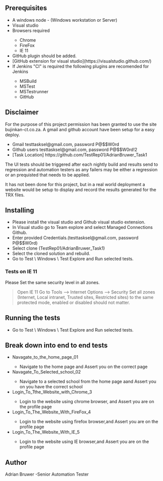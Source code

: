 ﻿## Prerequisites
<ul>
<li>A windows node - (Windows workstation or Server)</li>
<li>Visual studio</li>
<li>Browsers required</li>
<ul>
<li>Chrome</li>
<li>FireFox</li>
<li>IE 11</li>
</ul>
<li>GitHub plugin should be added.</li>
<li>[GitHub extension for visual studio](https://visualstudio.github.com/)</li>
<li> If Jenkins "CI" is required the following plugins are recomended for Jenkins</li>
<ul>
<li>MSBuild</li>
<li>MSTest</li>
<li>MSTestrunner</li>
<li>GitHub</li>
</ul>
</li>
</ul> 

## Disclaimer
For the purpose of this project permission has been granted to use the site bujinkan-ct.co.za.
A gmail and github account have been setup for a easy deploy.

<ul>
<li>Gmail testtasksel@gmail.com, password P@$$W0rd</li>
<li>Github users testtasksel@gmail.com, password P@$$W0rd!2</li>
<li>[Task Location] https://github.com/TestRep01/AdrianBruwer_Task1</li>
</ul> 

The UI tests should be triggered after each nightly build and results send to regression and automation testers as
any failers may be either a regression or an prequisted that needs to be applied.

It has not been done for this project, but in a real world deployment a website would be setup to
display and record the results generated for the TRX files.

## Installing
<ul>
<li>Please install the visual studio and Github visual studio extension.</li>
<li>In Visual studio go to Team explore and select Managed Connections Github.</li>
<li>Enter provided Credentials.(testtasksel@gmail.com, password P@$$W0rd)</li>
<li>Select clone (TestRep01/AdrianBruwer_Task1)</li>
<li>Select the cloned solution and rebuild.</li>
<li>Go to Test \ Windows \ Test Explore and Run selected tests.</li>
</ul>

### Tests on IE 11
Please Set the same security level in all zones.

>Open IE 11
Go to Tools --> Internet Options --> Security
Set all zones (Internet, Local intranet, Trusted sites, Restricted sites) to the same protected mode, enabled or disabled should not matter.


## Running the tests
<ul>
<li>Go to Test \ Windows \ Test Explore and Run selected tests.</li>
</ul>

## Break down into end to end tests
<ul>
<li>Navagate_to_the_home_page_01</li>
 <ul><li>Navigate to the home page and Assert you on the correct page</li></ul> 
<li>Navagate_To_Selected_school_02</li>
<ul><li>Navigate to a selected school from the home page aand Assert you on you have the correct school</li></ul> 
<li>Login_To_Tthe_Website_with_Chrome_3</li>
<ul><li>Login to the website using chrome browser, and Assert you are on the profile page</li></ul> 
<li>Login_To_The_Website_With_FireFox_4</li>
<ul><li>Login to the website using firefox browser,and Assert you are on the profile page</li></ul> 
<li>Login_To_The_Website_With_IE_5</li>
<ul><li>Login to the website using IE browser,and Assert you are on the profile page</li></ul> 
</ul> 

## Author
Adrian Bruwer -Senior Automation Tester